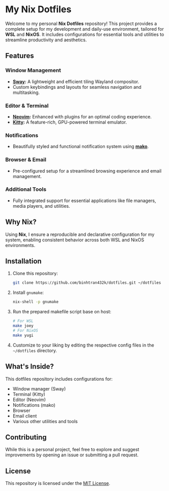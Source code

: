 # My Nix Dotfiles

Welcome to my personal **Nix Dotfiles** repository! This project provides a
complete setup for my development and daily-use environment, tailored for
**WSL** and **NixOS**. It includes configurations for essential tools and
utilities to streamline productivity and aesthetics.

## Features

### Window Management

- **[Sway](https://swaywm.org/):** A lightweight and efficient tiling Wayland
  compositor.
- Custom keybindings and layouts for seamless navigation and multitasking.

### Editor & Terminal

- **[Neovim](https://neovim.io/):** Enhanced with plugins for an optimal coding
  experience.
- **[Kitty](https://sw.kovidgoyal.net/kitty/):** A feature-rich, GPU-powered
  terminal emulator.

### Notifications

- Beautifully styled and functional notification system using **[mako](https://github.com/emersion/mako)**.

### Browser & Email

- Pre-configured setup for a streamlined browsing experience and email
  management.

### Additional Tools

- Fully integrated support for essential applications like file managers, media
  players, and utilities.

## Why Nix?

Using **Nix**, I ensure a reproducible and declarative configuration for my
system, enabling consistent behavior across both WSL and NixOS environments.

## Installation

1. Clone this repository:

   ```bash
   git clone https://github.com/binhtran432k/dotfiles.git ~/dotfiles
   ```

2. Install `gnumake`:

   ```bash
   nix-shell -p gnumake
   ```

3. Run the prepared makefile script base on host:

   ```bash
   # For WSL
   make joey
   # For NixOS
   make yugi
   ```

4. Customize to your liking by editing the respective config files in the
   `~/dotfiles` directory.

## What's Inside?

This dotfiles repository includes configurations for:

- Window manager (Sway)
- Terminal (Kitty)
- Editor (Neovim)
- Notifications (mako)
- Browser
- Email client
- Various other utilities and tools

## Contributing

While this is a personal project, feel free to explore and suggest improvements
by opening an issue or submitting a pull request.

## License

This repository is licensed under the [MIT License](./LICENSE).
